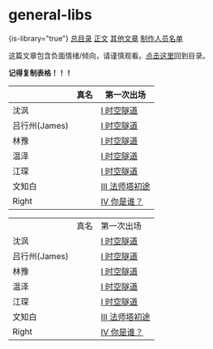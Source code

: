 # general-libs
{is-library="true"}
<snippet id="seealso-general">
<seealso>
<category ref="related">
           <a href="Contents.md" summary="这里是目录">总目录</a>
           <a href="Main-Content.md" summary="正文">正文</a>
       </category>
       <category ref="external">
           <a href="其他文章.md">其他文章</a>
           <a href="Credits.md" summary="这些破文章都是谁写的啊？">制作人员名单</a>
       </category>
</seealso>
</snippet>

<snippet id="warning-negative-content">
<warning>
    <p>这篇文章包含负面情绪/倾向，请谨慎观看。<a href="其他文章.md" summary="带你回去！">点击这里</a>回到目录。</p>
</warning>
</snippet>

**记得复制表格！！！**

|            | 真名 | 第一次出场                                     |
|------------|----|-------------------------------------------|
| 沈沨         |    | [I 时空隧道](I-时空隧道.md#chapter-1-start)       |
| 吕行州(James) |    | [I 时空隧道](I-时空隧道.md#chapter-1-start)       |
| 林豫         |    | [I 时空隧道](I-时空隧道.md#chapter-1-start)       |
| 温泽         |    | [I 时空隧道](I-时空隧道.md#chapter-1-start)       |
| 江琛         |    | [I 时空隧道](I-时空隧道.md#chapter-1-start)       |
| 文知白        |    | [III 法师塔初途](III-法师塔初途.md#chapter-3-start) |
| Right      |    | [IV 你是谁？](IV-你是谁？.md#chapter-4-start)     |

<snippet id="all-characters">
<table>
<tr><td> </td><td>真名</td><td>第一次出场</td></tr>
<tr><td>沈沨</td><td> </td><td><a href="I-时空隧道.md" anchor="chapter-1-start">I 时空隧道</a></td></tr>
<tr><td>吕行州(James)</td><td> </td><td><a href="I-时空隧道.md" anchor="chapter-1-start">I 时空隧道</a></td></tr>
<tr><td>林豫</td><td> </td><td><a href="I-时空隧道.md" anchor="chapter-1-start">I 时空隧道</a></td></tr>
<tr><td>温泽</td><td> </td><td><a href="I-时空隧道.md" anchor="chapter-1-start">I 时空隧道</a></td></tr>
<tr><td>江琛</td><td> </td><td><a href="I-时空隧道.md" anchor="chapter-1-start">I 时空隧道</a></td></tr>
<tr><td>文知白</td><td> </td><td><a href="III-法师塔初途.md" anchor="chapter-3-start">III 法师塔初途</a></td></tr>
<tr><td>Right</td><td> </td><td><a href="IV-你是谁？.md" anchor="chapter-4-start">IV 你是谁？</a></td></tr>
</table>
</snippet>
